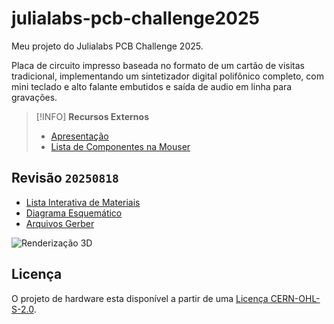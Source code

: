 # julialabs-pcb-challenge2025

Meu projeto do Julialabs PCB Challenge 2025.

Placa de circuito impresso baseada no formato de um cartão de visitas tradicional, implementando um sintetizador digital polifônico completo, com mini teclado e alto falante embutidos e saída de audio em linha para gravações.

> [!INFO]
> **Recursos Externos**
>
> - [Apresentação](https://rafaelmartins.com/s/julialabs-pcb-challenge-2025/)
> - [Lista de Componentes na Mouser](https://www.mouser.de/api/CrossDomain/GetContext?syncDomains=www&returnUrl=https%3a%2f%2fwww.mouser.com%2fTools%2fProject%2fShare%3fAccessID%3d8af25229f1&async=False&setPrefSub=False&clearPrefSub=False)


## Revisão `20250818`

- [Lista Interativa de Materiais](https://rafaelmartins.github.io/julialabs-pcb-challenge2025/business-card-synth.html)
- [Diagrama Esquemático](https://rafaelmartins.github.io/julialabs-pcb-challenge2025/business-card-synth.pdf)
- [Arquivos Gerber](https://github.com/rafaelmartins/julialabs-pcb-challenge2025/blob/main/pcb/gerber/business-card-synth_rev20250818.zip)

![Renderização 3D](https://rafaelmartins.github.io/julialabs-pcb-challenge2025/business-card-synth_1080.png)


## Licença

O projeto de hardware esta disponível a partir de uma [Licença CERN-OHL-S-2.0](LICENSE).
